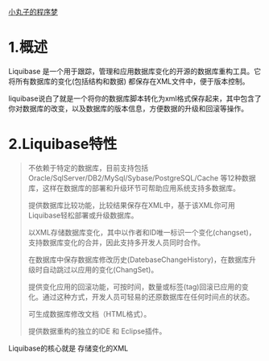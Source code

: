 [小丸子的程序梦](https://www.jianshu.com/p/07a45b6722fd)

# 1.概述

Liquibase 是一个用于跟踪，管理和应用数据库变化的开源的数据库重构工具。它将所有数据库的变化(包括结构和数据) 都保存在XML文件中，便于版本控制。

liquibase说白了就是一个将你的数据库脚本转化为xml格式保存起来，其中包含了你对数据库的改变，以及数据库的版本信息，方便数据的升级和回滚等操作。

# 2.Liquibase特性

> 不依赖于特定的数据库，目前支持包括Oracle/SqlServer/DB2/MySql/Sybase/PostgreSQL/Cache 等12种数据库，这样在数据库的部署和升级环节可帮助应用系统支持多数据库。
>
> 提供数据库比较功能，比较结果保存在XML中，基于该XML你可用Liquibase轻松部署或升级数据库。
>
> 以XML存储数据库变化，其中以作者和ID唯一标识一个变化(changset)，支持数据库变化的合并，因此支持多开发人员同时合作。
>
> 在数据库中保存数据库修改历史(DatebaseChangeHistory)，在数据库升级时自动跳过以应用的变化(ChangSet)。
>
> 提供变化应用的回滚功能，可按时间，数量或标签(tag)回滚已应用的变化。通过这种方式，开发人员可轻易的还原数据库在任何时间点的状态。
>
> 可生成数据库修改文档（HTML格式）。
>
> 提供数据重构的独立的IDE 和 Eclipse插件。

Liquibase的核心就是 存储变化的XML